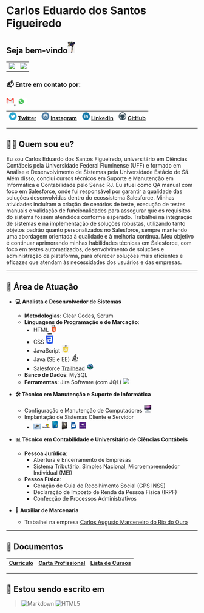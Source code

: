 # Carlos Eduardo dos Santos Figueiredo

## Seja bem-vindo<img src=".gitbook/assets/Diversos/rocklee.jpg" width="20px" />

<div id="SetorGit">
  <table>
    <tr>
      <td>
        <a href="https://github.com/carloseduardonit">
          <img height="180em" src="https://github-readme-stats.vercel.app/api?username=carloseduardonit&show_icons=true&theme=dracula&include_all_commits=true&count_private=true" />
        </a>
      </td>
      <td>
        <img height="180em" src="https://github-readme-stats.vercel.app/api/top-langs/?username=carloseduardonit&layout=compact&langs_count=16&theme=dracula" />
      </td>
    </tr>
  </table>
</div>

### 📬 Entre em contato por:
<a href="mailto:carlostecnico@mail.com?subject=Vim%20através%20do%20seu%20Perfil%20do%20GitHub" target="_blank">
  <img src=".gitbook/assets/Diversos/contato/email.png" width="20px" />
</a>
<a href="https://api.whatsapp.com/send?1=pt_BR&phone=5521985745077" target="_blank">
  <img src=".gitbook/assets/Diversos/contato/zapp.png" width="30px" />
</a>

| <img src=".gitbook/assets/RedeSocial/twitter.png" width="20px" /> [Twitter](https://twitter.com/Carlao_Me_Ajuda) | <img src=".gitbook/assets/RedeSocial/instagram.png" width="20px" /> [Instagram](https://www.instagram.com/carlao.me.ajuda/) | <img src=".gitbook/assets/RedeSocial/linkedin-1-.png" width="20px" /> [LinkedIn](https://www.linkedin.com/in/carlos-eduardo-dos-s-figueiredo-76128837/) | <img src=".gitbook/assets/RedeSocial/github.png" width="20px" /> [GitHub](https://github.com/carloseduardonit/) |
| :----------------------------------------------------: | :----------------------------------------------------: | :----------------------------------------------------: | :----------------------------------------------------: |

---

## 🙋‍♂️ Quem sou eu?

Eu sou Carlos Eduardo dos Santos Figueiredo, universitário em Ciências Contábeis pela Universidade Federal Fluminense (UFF) e formado em Análise e Desenvolvimento de Sistemas pela Universidade Estácio de Sá. Além disso, concluí cursos técnicos em Suporte e Manutenção em Informática e Contabilidade pelo Senac RJ.
Eu atuei como QA manual com foco em Salesforce, onde fui responsável por garantir a qualidade das soluções desenvolvidas dentro do ecossistema Salesforce. Minhas atividades incluíram a criação de cenários de teste, execução de testes manuais e validação de funcionalidades para assegurar que os requisitos do sistema fossem atendidos conforme esperado. Trabalhei na integração de sistemas e na implementação de soluções robustas, utilizando tanto objetos padrão quanto personalizados no Salesforce, sempre mantendo uma abordagem orientada à qualidade e à melhoria contínua.
Meu objetivo é continuar aprimorando minhas habilidades técnicas em Salesforce, com foco em testes automatizados, desenvolvimento de soluções e administração da plataforma, para oferecer soluções mais eficientes e eficazes que atendam às necessidades dos usuários e das empresas.

---

## 💼 Área de Atuação

- **💻 Analista e Desenvolvedor de Sistemas**
  - **Metodologias**: Clear Codes, Scrum
  - **Linguagens de Programação e de Marcação**:
    - HTML <img src=".gitbook/assets/Diversos/lingua/html5.png" width="20px" />
    - CSS <img src=".gitbook/assets/Diversos/lingua/css3.png" width="20px" />
    - JavaScript <img src=".gitbook/assets/Diversos/lingua/Javascript.png" width="20px" />
    - Java (SE e EE) <img src=".gitbook/assets/Diversos/lingua/Java3232.png" width="20px" />
    - Salesforce [Trailhead](https://trailblazer.me/id/cdossantosfigueiredo) <img src=".gitbook/assets/Sistema/trailhead.png" width="20px" />
  - **Banco de Dados**: MySQL
  - **Ferramentas**: Jira Software (com JQL) <img src=".gitbook/assets/Diversos/lingua/jira.png" width="20px" />

- **🛠️ Técnico em Manutenção e Suporte de Informática**
  - Configuração e Manutenção de Computadores <img src=".gitbook/assets/computador.jpeg" width="20px" />
  - Implantação de Sistemas Cliente e Servidor
    - <img src=".gitbook/assets/Sistema/w98.png" width="20px" /> <img src=".gitbook/assets/Sistema/wxp.png" width="20px" /> <img src=".gitbook/assets/Sistema/wVista.png" width="20px" /> <img src=".gitbook/assets/Sistema/w7.png" width="20px" /> <img src=".gitbook/assets/Sistema/w8.png" width="20px" /> <img src=".gitbook/assets/Sistema/w10.png" width="20px" />

- **📊 Técnico em Contabilidade e Universitário de Ciências Contábeis**
  - **Pessoa Jurídica**:
    - Abertura e Encerramento de Empresas
    - Sistema Tributário: Simples Nacional, Microempreendedor Individual (MEI)
  - **Pessoa Física**:
    - Geração de Guia de Recolhimento Social (GPS INSS)
    - Declaração de Imposto de Renda da Pessoa Física (IRPF)
    - Confecção de Processos Administrativos

- **🔨 Auxiliar de Marcenaria**
  - Trabalhei na empresa [Carlos Augusto Marceneiro do Rio do Ouro](https://carlos-augusto-marceneiro-no-rio-do-ouro.business.site/)

---

## 📄 Documentos

| [Currículo](https://drive.google.com/file/d/1HQ1wqTosYHGQHJKhGsdpX0U8uAJJWN8i/view?usp=sharing) | [Carta Profissional](https://drive.google.com/file/d/0B7rfd6FhJo5_OWZ2R1RxQmhoTHc/view?usp=sharing&resourcekey=0-sIi-FmHQr9D5PaieG-dp9Q) | [Lista de Cursos](https://drive.google.com/file/d/1LOcZqmoaS5Wr7uPK7eR-0OoVP36uWblm/view) |
| :----------------------------------------------------------: | :-------------------------------------------------------------: | :-------------------------------------------------------: |

---

## 📝 Estou sendo escrito em

> ![Markdown](https://img.shields.io/badge/Markdown-000?style=for-the-badge&logo=markdown)
> ![HTML5](https://img.shields.io/badge/HTML5-E34F26?style=for-the-badge&logo=html5&logoColor=white)

